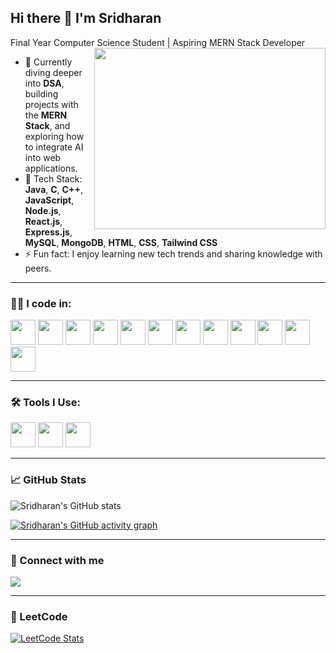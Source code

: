 
## Hi there 👋 I'm Sridharan

Final Year Computer Science Student | Aspiring MERN Stack Developer  
<img align="right" width="370" height="290" src="https://i.pinimg.com/originals/47/f0/34/47f0342cec72b800463bf003eac1257e.gif">

- 🌱 Currently diving deeper into **DSA**, building projects with the **MERN Stack**, and exploring how to integrate AI into web applications.
- 🔧 Tech Stack: **Java**, **C**, **C++**, **JavaScript**, **Node.js**, **React.js**, **Express.js**, **MySQL**, **MongoDB**, **HTML**, **CSS**, **Tailwind CSS**
- ⚡ Fun fact: I enjoy learning new tech trends and sharing knowledge with peers.

---

### 👨‍💻 I code in:
<img height="40" src="https://img.icons8.com/color/48/java-coffee-cup-logo.png"/>  
<img height="40" src="https://img.icons8.com/color/48/c-programming.png"/>  
<img height="40" src="https://img.icons8.com/color/48/c-plus-plus-logo.png"/>  
<img height="40" src="https://img.icons8.com/color/48/javascript--v1.png"/>  
<img height="40" src="https://img.icons8.com/color/48/nodejs.png"/>  
<img height="40" src="https://img.icons8.com/color/48/react-native.png"/>  
<img height="40" src="https://img.icons8.com/external-tal-revivo-color-tal-revivo/48/external-express-js-a-minimal-and-flexible-node-js-web-application-framework-logo-color-tal-revivo.png"/>  
<img height="40" src="https://img.icons8.com/color/48/mysql-logo.png"/>  
<img height="40" src="https://img.icons8.com/color/48/mongodb.png"/>  
<img height="40" src="https://img.icons8.com/color/48/html-5--v1.png"/>  
<img height="40" src="https://img.icons8.com/color/48/css3.png"/>  
<img height="40" src="https://img.icons8.com/color/48/tailwindcss.png"/>

---

### 🛠 Tools I Use:
<img height="40" src="https://img.icons8.com/color/48/visual-studio-code-2019.png"/>  
<img height="40" src="https://img.icons8.com/color/48/figma--v1.png"/>  
<img height="40" src="https://img.icons8.com/external-tal-revivo-color-tal-revivo/48/external-servicenow-a-cloud-computing-platform-as-a-service-company-logo-color-tal-revivo.png"/>

---

### 📈 GitHub Stats
![Sridharan's GitHub stats](https://github-readme-stats.vercel.app/api?username=Sridharan-g&theme=dark&show_icons=true&hide=issues,contribs)

[![Sridharan's GitHub activity graph](https://github-readme-activity-graph.vercel.app/graph?username=Sridharan-g&bg_color=000000&color=ffffff&line=51f565&point=ffffff&area=true&hide_border=true)](https://github.com/ashutosh00710/github-readme-activity-graph)

---

### 🔗 Connect with me
[<img src="https://img.shields.io/badge/LinkedIn-0077B5?style=for-the-badge&logo=linkedin&logoColor=white" />](https://www.linkedin.com/in/sridharan-g-411943267)

---

### 🧠 LeetCode
[![LeetCode Stats](https://leetcard.jacoblin.cool/SRIDHARAN_G?ext=contest&theme=dark)](https://leetcode.com/u/SRIDHARAN_G/)
